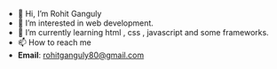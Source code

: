 - 👋 Hi, I’m Rohit Ganguly
- 👀 I’m interested in web development.
- 🌱 I’m currently learning html , css , javascript and some frameworks.
- 📫 How to reach me
- **Email**: rohitganguly80@gmail.com
<!---
rohitganguly80/rohitganguly80 is a ✨ special ✨ repository because its `README.md` (this file) appears on your GitHub profile.
You can click the Preview link to take a look at your changes.
--->

